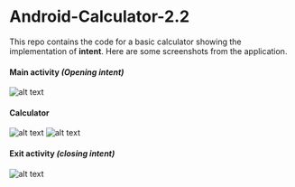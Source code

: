 # Android-Calculator-2.2
This repo contains the code for a basic calculator showing the implementation of **intent**.
Here are some screenshots from the application.

#### Main activity *(Opening intent)*
![alt text](https://github.com/tarunlahrod/Android-Calculator-2.2/blob/master/screenshots/image4.png)

#### Calculator
![alt text](https://github.com/tarunlahrod/Android-Calculator-2.2/blob/master/screenshots/image1.png)
![alt text](https://github.com/tarunlahrod/Android-Calculator-2.2/blob/master/screenshots/image2.png)

#### Exit activity *(closing intent)*
![alt text](https://github.com/tarunlahrod/Android-Calculator-2.2/blob/master/screenshots/image3.png)
